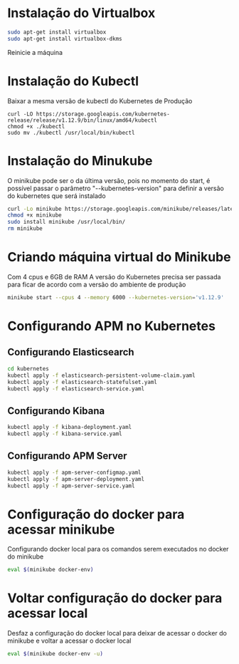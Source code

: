 # Instalação do Virtualbox
```bash
sudo apt-get install virtualbox
sudo apt-get install virtualbox-dkms
```
Reinicie a máquina

# Instalação do Kubectl
Baixar a mesma versão de kubectl do Kubernetes de Produção
```
curl -LO https://storage.googleapis.com/kubernetes-release/release/v1.12.9/bin/linux/amd64/kubectl
chmod +x ./kubectl
sudo mv ./kubectl /usr/local/bin/kubectl
```

# Instalação do Minukube
O minikube pode ser o da última versão, pois no momento do start, é possível passar o parâmetro "--kubernetes-version" para definir a versão do kubernetes que será instalado
```bash 
curl -Lo minikube https://storage.googleapis.com/minikube/releases/latest/minikube-linux-amd64
chmod +x minikube
sudo install minikube /usr/local/bin/
rm minikube
```

# Criando máquina virtual do Minikube
Com 4 cpus e 6GB de RAM
A versão do Kubernetes precisa ser passada para ficar de acordo com a versão do ambiente de produção
```bash
minikube start --cpus 4 --memory 6000 --kubernetes-version='v1.12.9'
```

# Configurando APM no Kubernetes
## Configurando Elasticsearch
```bash
cd kubernetes
kubectl apply -f elasticsearch-persistent-volume-claim.yaml
kubectl apply -f elasticsearch-statefulset.yaml
kubectl apply -f elasticsearch-service.yaml
```
## Configurando Kibana
```bash
kubectl apply -f kibana-deployment.yaml
kubectl apply -f kibana-service.yaml
```
## Configurando APM Server
```bash
kubectl apply -f apm-server-configmap.yaml
kubectl apply -f apm-server-deployment.yaml
kubectl apply -f apm-server-service.yaml
```

# Configuração do docker para acessar minikube
Configurando docker local para os comandos serem executados no docker do minikube
```bash
eval $(minikube docker-env) 
```




# Voltar configuração do docker para acessar local
Desfaz a configuração do docker local para deixar de acessar o docker do minikube e voltar a acessar o docker local
```bash
eval $(minikube docker-env -u) 
```
